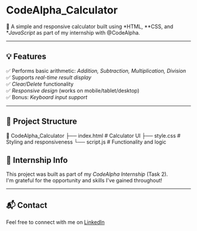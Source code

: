 # CodeAlpha_Calculator

🎯 A simple and responsive calculator built using *HTML, **CSS, and **JavaScript* as part of my internship with @CodeAlpha.

---

## 💡 Features

✅ Performs basic arithmetic: *Addition, Subtraction, Multiplication, Division*  
✅ Supports *real-time result display*  
✅ *Clear/Delete* functionality  
✅ *Responsive design* (works on mobile/tablet/desktop)  
✅ Bonus: *Keyboard input support*

---

## 📂 Project Structure
📁 CodeAlpha_Calculator 
├── index.html      # Calculator UI
├── style.css       # Styling and responsiveness
└── script.js       # Functionality and logic



## 📌 Internship Info

This project was built as part of my *CodeAlpha Internship* (Task 2).  
I'm grateful for the opportunity and skills I've gained throughout!

---

## 📬 Contact

Feel free to connect with me on [LinkedIn](https://www.linkedin.com/in/rimpa-das-0a4193286?utm_source=share&utm_campaign=share_via&utm_content=profile&utm_medium=android_app)
